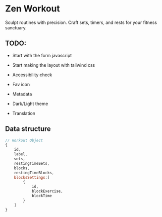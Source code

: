# Zen Workout

Sculpt routines with precision. Craft sets, timers, and rests for your fitness sanctuary.

## TODO:

- Start with the form javascript

- Start making the layout with tailwind css
- Accessibility check
- Fav icon
- Metadata
- Dark/Light theme
- Translation

## Data structure

```JavaScript
// Workout Object
{
    id,
    label,
    sets,
    restingTimeSets,
    blocks,
    restingTimeBlocks,
    blocksSettings:[
        {
            id,
            blockExercise,
            blockTime
        }
    ]
}


```
